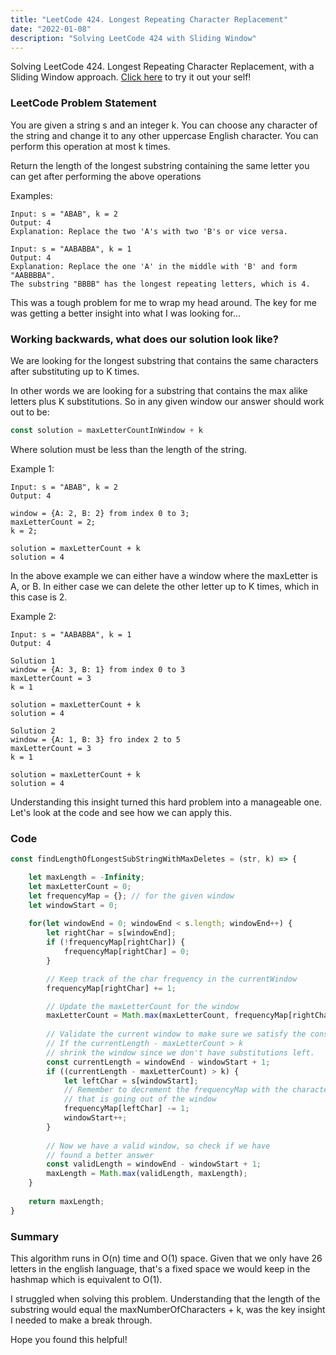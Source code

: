 ```yaml
---
title: "LeetCode 424. Longest Repeating Character Replacement"
date: "2022-01-08"
description: "Solving LeetCode 424 with Sliding Window"
---
```


Solving LeetCode 424. Longest Repeating Character Replacement, with a Sliding Window approach. [Click here](https://leetcode.com/problems/longest-repeating-character-replacement/) to try it out your self!

### LeetCode Problem Statement
You are given a string s and an integer k. You can choose any character of the string and change it to any other uppercase English character. You can perform this operation at most k times.

Return the length of the longest substring containing the same letter you can get after performing the above operations

Examples:
```
Input: s = "ABAB", k = 2
Output: 4
Explanation: Replace the two 'A's with two 'B's or vice versa.

Input: s = "AABABBA", k = 1
Output: 4
Explanation: Replace the one 'A' in the middle with 'B' and form "AABBBBA".
The substring "BBBB" has the longest repeating letters, which is 4.
```

This was a tough problem for me to wrap my head around. The key for me was getting a better insight into what I was looking for...

### Working backwards, what does our solution look like?
We are looking for the longest substring that contains the same characters after substituting up to K times. 

In other words we are looking for a substring that contains the max alike letters plus K substitutions. So in any given window our answer should work out to be:

```javascript
const solution = maxLetterCountInWindow + k
```

Where solution must be less than the length of the string.

Example 1:

```
Input: s = "ABAB", k = 2
Output: 4

window = {A: 2, B: 2} from index 0 to 3;
maxLetterCount = 2;
k = 2;

solution = maxLetterCount + k
solution = 4
```

In the above example we can either have a window where the maxLetter is A, or B. In either case we can delete the other letter up to K times, which in this case is 2.

Example 2:

```
Input: s = "AABABBA", k = 1
Output: 4

Solution 1
window = {A: 3, B: 1} from index 0 to 3
maxLetterCount = 3
k = 1

solution = maxLetterCount + k
solution = 4

Solution 2
window = {A: 1, B: 3} fro index 2 to 5
maxLetterCount = 3
k = 1

solution = maxLetterCount + k
solution = 4
```

Understanding this insight turned this hard problem into a manageable one. Let's look at the code and see how we can apply this.

### Code
```javascript
const findLengthOfLongestSubStringWithMaxDeletes = (str, k) => {

    let maxLength = -Infinity;
    let maxLetterCount = 0; 
    let frequencyMap = {}; // for the given window
    let windowStart = 0;
    
    for(let windowEnd = 0; windowEnd < s.length; windowEnd++) {
        let rightChar = s[windowEnd];
        if (!frequencyMap[rightChar]) {
            frequencyMap[rightChar] = 0;
        }

        // Keep track of the char frequency in the currentWindow
        frequencyMap[rightChar] += 1;

        // Update the maxLetterCount for the window
        maxLetterCount = Math.max(maxLetterCount, frequencyMap[rightChar]); 
        
        // Validate the current window to make sure we satisfy the constraints 
        // If the currentLength - maxLetterCount > k 
        // shrink the window since we don't have substitutions left. 
        const currentLength = windowEnd - windowStart + 1;
        if ((currentLength - maxLetterCount) > k) {
            let leftChar = s[windowStart];
            // Remember to decrement the frequencyMap with the character 
            // that is going out of the window
            frequencyMap[leftChar] -= 1;
            windowStart++;
        }
        
        // Now we have a valid window, so check if we have 
        // found a better answer
        const validLength = windowEnd - windowStart + 1;
        maxLength = Math.max(validLength, maxLength);
    }
    
    return maxLength;
}
```

### Summary
This algorithm runs in O(n) time and O(1) space. Given that we only have 26 letters in the english language, that's a fixed space we would keep in the hashmap which is equivalent to O(1). 

I struggled when solving this problem. Understanding that the length of the substring would equal the maxNumberOfCharacters + k, was the key insight I needed to make a break through. 

Hope you found this helpful! 




